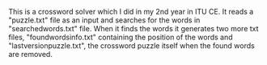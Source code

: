 This is a crossword solver which I did in my 2nd year in ITU CE. It reads a "puzzle.txt" file as an input and searches for the words in "searchedwords.txt" file. When it finds the words it generates two more txt files, "foundwordsinfo.txt" containing the position of the words and "lastversionpuzzle.txt", the crossword puzzle itself when the found words are removed.
